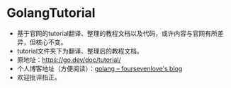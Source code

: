 # GolangTutorial
- 基于官网的tutorial翻译、整理的教程文档以及代码，或许内容与官网有所差异，但核心不变。
- tutorial文件夹下为翻译、整理后的教程文档。
- 原地址：https://go.dev/doc/tutorial/
- 个人博客地址（方便阅读）：[golang – foursevenlove's blog](http://blog.foursevenlove.top/?cat=5)
- 欢迎批评指正。
